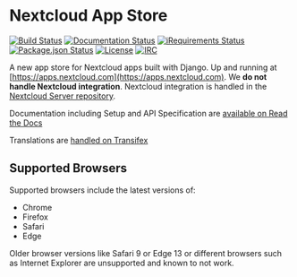 # Nextcloud App Store

[![Build Status](https://travis-ci.org/nextcloud/appstore.svg?branch=master)](https://travis-ci.org/nextcloud/appstore)
[![Documentation Status](https://readthedocs.org/projects/nextcloudappstore/badge/?version=latest)](http://nextcloudappstore.readthedocs.io/en/latest/?badge=latest)
[![iRequirements Status](https://requires.io/github/nextcloud/appstore/requirements.svg?branch=master)](https://requires.io/github/nextcloud/appstore/requirements/?branch=master)
[![Package.json Status](https://david-dm.org/nextcloud/appstore.svg)](https://github.com/nextcloud/appstore/blob/master/package.json)
[![License](https://img.shields.io/badge/license-AGPLv3+-blue.svg)](https://www.gnu.org/licenses/agpl-3.0.en.html)
[![IRC](https://img.shields.io/badge/irc%20channel-%23nextcloud--dev%20on%20freenode-blue.svg)](https://webchat.freenode.net/?channels=nextcloud-dev)

A new app store for Nextcloud apps built with Django. Up and running at [https://apps.nextcloud.com](https://apps.nextcloud.com). We **do not handle Nextcloud integration**. Nextcloud integration is handled in the [Nextcloud Server repository](https://github.com/nextcloud/server).

Documentation including Setup and API Specification are [available on Read the Docs](https://nextcloudappstore.readthedocs.io/en/latest/)

Translations are [handled on Transifex](https://www.transifex.com/nextcloud/nextcloud/appstore/)

## Supported Browsers

Supported browsers include the latest versions of:

* Chrome
* Firefox
* Safari
* Edge

Older browser versions like Safari 9 or Edge 13 or different browsers such as Internet Explorer are unsupported and known to not work.
